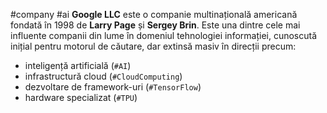 #company #ai
**Google LLC** este o companie multinațională americană fondată în 1998 de **Larry Page** și **Sergey Brin**. Este una dintre cele mai influente companii din lume în domeniul tehnologiei informației, cunoscută inițial pentru motorul de căutare, dar extinsă masiv în direcții precum:

- inteligență artificială (`#AI`)
- infrastructură cloud (`#CloudComputing`)
- dezvoltare de framework-uri (`#TensorFlow`)
- hardware specializat (`#TPU`)
